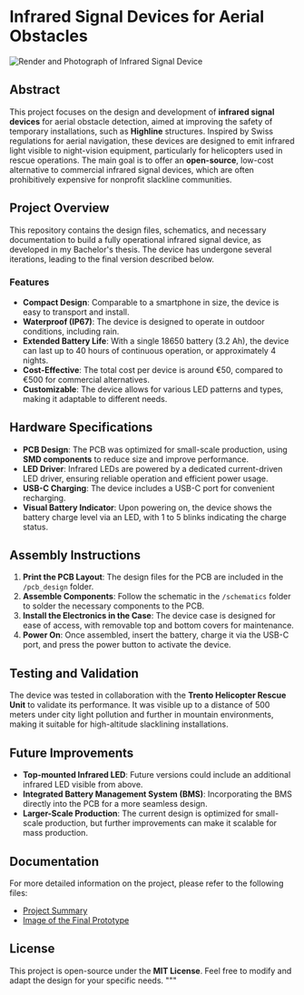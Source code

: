
# Infrared Signal Devices for Aerial Obstacles

![Render and Photograph of Infrared Signal Device](image.png)

## Abstract

This project focuses on the design and development of **infrared signal devices** for aerial obstacle detection, aimed at improving the safety of temporary installations, such as **Highline** structures. Inspired by Swiss regulations for aerial navigation, these devices are designed to emit infrared light visible to night-vision equipment, particularly for helicopters used in rescue operations. The main goal is to offer an **open-source**, low-cost alternative to commercial infrared signal devices, which are often prohibitively expensive for nonprofit slackline communities.

## Project Overview

This repository contains the design files, schematics, and necessary documentation to build a fully operational infrared signal device, as developed in my Bachelor's thesis. The device has undergone several iterations, leading to the final version described below.

### Features

- **Compact Design**: Comparable to a smartphone in size, the device is easy to transport and install.
- **Waterproof (IP67)**: The device is designed to operate in outdoor conditions, including rain.
- **Extended Battery Life**: With a single 18650 battery (3.2 Ah), the device can last up to 40 hours of continuous operation, or approximately 4 nights.
- **Cost-Effective**: The total cost per device is around €50, compared to €500 for commercial alternatives.
- **Customizable**: The device allows for various LED patterns and types, making it adaptable to different needs.

## Hardware Specifications

- **PCB Design**: The PCB was optimized for small-scale production, using **SMD components** to reduce size and improve performance.
- **LED Driver**: Infrared LEDs are powered by a dedicated current-driven LED driver, ensuring reliable operation and efficient power usage.
- **USB-C Charging**: The device includes a USB-C port for convenient recharging.
- **Visual Battery Indicator**: Upon powering on, the device shows the battery charge level via an LED, with 1 to 5 blinks indicating the charge status.

## Assembly Instructions

1. **Print the PCB Layout**: The design files for the PCB are included in the `/pcb_design` folder.
2. **Assemble Components**: Follow the schematic in the `/schematics` folder to solder the necessary components to the PCB.
3. **Install the Electronics in the Case**: The device case is designed for ease of access, with removable top and bottom covers for maintenance.
4. **Power On**: Once assembled, insert the battery, charge it via the USB-C port, and press the power button to activate the device.

## Testing and Validation

The device was tested in collaboration with the **Trento Helicopter Rescue Unit** to validate its performance. It was visible up to a distance of 500 meters under city light pollution and further in mountain environments, making it suitable for high-altitude slacklining installations.

## Future Improvements

- **Top-mounted Infrared LED**: Future versions could include an additional infrared LED visible from above.
- **Integrated Battery Management System (BMS)**: Incorporating the BMS directly into the PCB for a more seamless design.
- **Larger-Scale Production**: The current design is optimized for small-scale production, but further improvements can make it scalable for mass production.

## Documentation

For more detailed information on the project, please refer to the following files:

- [Project Summary](SINTESI__Dispositivi_di_segnalazione_a_luce_infrarossa.pdf)
- [Image of the Final Prototype](image.png)

## License

This project is open-source under the **MIT License**. Feel free to modify and adapt the design for your specific needs.
"""

